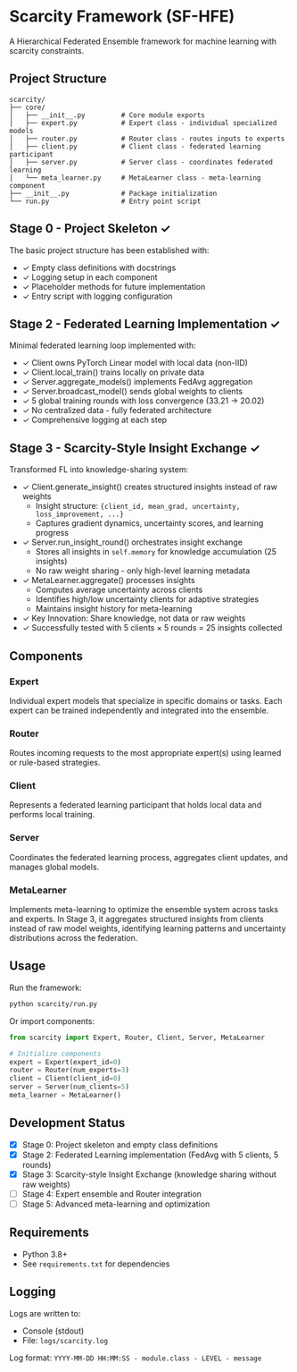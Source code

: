 # Scarcity Framework (SF-HFE)

A Hierarchical Federated Ensemble framework for machine learning with scarcity constraints.

## Project Structure

```
scarcity/
├── core/
│   ├── __init__.py         # Core module exports
│   ├── expert.py           # Expert class - individual specialized models
│   ├── router.py           # Router class - routes inputs to experts
│   ├── client.py           # Client class - federated learning participant
│   ├── server.py           # Server class - coordinates federated learning
│   └── meta_learner.py     # MetaLearner class - meta-learning component
├── __init__.py             # Package initialization
└── run.py                  # Entry point script
```

## Stage 0 - Project Skeleton ✓

The basic project structure has been established with:
- ✓ Empty class definitions with docstrings
- ✓ Logging setup in each component
- ✓ Placeholder methods for future implementation
- ✓ Entry script with logging configuration

## Stage 2 - Federated Learning Implementation ✓

Minimal federated learning loop implemented with:
- ✓ Client owns PyTorch Linear model with local data (non-IID)
- ✓ Client.local_train() trains locally on private data
- ✓ Server.aggregate_models() implements FedAvg aggregation
- ✓ Server.broadcast_model() sends global weights to clients
- ✓ 5 global training rounds with loss convergence (33.21 → 20.02)
- ✓ No centralized data - fully federated architecture
- ✓ Comprehensive logging at each step

## Stage 3 - Scarcity-Style Insight Exchange ✓

Transformed FL into knowledge-sharing system:
- ✓ Client.generate_insight() creates structured insights instead of raw weights
  - Insight structure: `{client_id, mean_grad, uncertainty, loss_improvement, ...}`
  - Captures gradient dynamics, uncertainty scores, and learning progress
- ✓ Server.run_insight_round() orchestrates insight exchange
  - Stores all insights in `self.memory` for knowledge accumulation (25 insights)
  - No raw weight sharing - only high-level learning metadata
- ✓ MetaLearner.aggregate() processes insights
  - Computes average uncertainty across clients
  - Identifies high/low uncertainty clients for adaptive strategies
  - Maintains insight history for meta-learning
- ✓ Key Innovation: Share knowledge, not data or raw weights
- ✓ Successfully tested with 5 clients × 5 rounds = 25 insights collected

## Components

### Expert
Individual expert models that specialize in specific domains or tasks. Each expert can be trained independently and integrated into the ensemble.

### Router
Routes incoming requests to the most appropriate expert(s) using learned or rule-based strategies.

### Client
Represents a federated learning participant that holds local data and performs local training.

### Server
Coordinates the federated learning process, aggregates client updates, and manages global models.

### MetaLearner
Implements meta-learning to optimize the ensemble system across tasks and experts. In Stage 3, it aggregates structured insights from clients instead of raw model weights, identifying learning patterns and uncertainty distributions across the federation.

## Usage

Run the framework:
```bash
python scarcity/run.py
```

Or import components:
```python
from scarcity import Expert, Router, Client, Server, MetaLearner

# Initialize components
expert = Expert(expert_id=0)
router = Router(num_experts=3)
client = Client(client_id=0)
server = Server(num_clients=5)
meta_learner = MetaLearner()
```

## Development Status

- [x] Stage 0: Project skeleton and empty class definitions
- [x] Stage 2: Federated Learning implementation (FedAvg with 5 clients, 5 rounds)
- [x] Stage 3: Scarcity-style Insight Exchange (knowledge sharing without raw weights)
- [ ] Stage 4: Expert ensemble and Router integration
- [ ] Stage 5: Advanced meta-learning and optimization

## Requirements

- Python 3.8+
- See `requirements.txt` for dependencies

## Logging

Logs are written to:
- Console (stdout)
- File: `logs/scarcity.log`

Log format: `YYYY-MM-DD HH:MM:SS - module.class - LEVEL - message`
